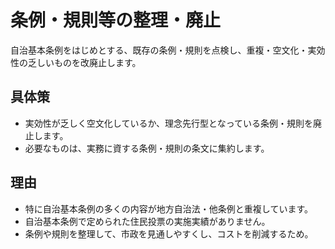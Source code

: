 # 条例・規則等の整理・廃止
自治基本条例をはじめとする、既存の条例・規則を点検し、重複・空文化・実効性の乏しいものを改廃止します。

## 具体策
* 実効性が乏しく空文化しているか、理念先行型となっている条例・規則を廃止します。
* 必要なものは、実務に資する条例・規則の条文に集約します。

## 理由
* 特に自治基本条例の多くの内容が地方自治法・他条例と重複しています。
* 自治基本条例で定められた住民投票の実施実績がありません。
* 条例や規則を整理して、市政を見通しやすくし、コストを削減するため。

